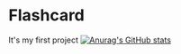 # Flashcard
It's my first project
[![Anurag's GitHub stats](https://github-readme-stats.vercel.app/api?username=SaveliyShur)](https://github.com/anuraghazra/github-readme-stats)

